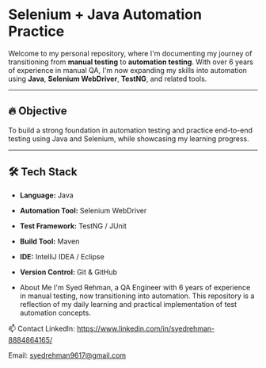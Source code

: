 # Selenium + Java Automation Practice

Welcome to my personal repository, where I'm documenting my journey of transitioning from **manual testing** to **automation testing**. With over 6 years of experience in manual QA, I'm now expanding my skills into automation using **Java**, **Selenium WebDriver**, **TestNG**, and related tools.

---

## 🔥 Objective

To build a strong foundation in automation testing and practice end-to-end testing using Java and Selenium, while showcasing my learning progress.

---

## 🛠 Tech Stack

- **Language:** Java  
- **Automation Tool:** Selenium WebDriver  
- **Test Framework:** TestNG / JUnit  
- **Build Tool:** Maven  
- **IDE:** IntelliJ IDEA / Eclipse  
- **Version Control:** Git & GitHub

- About Me
I'm Syed Rehman, a QA Engineer with 6 years of experience in manual testing, now transitioning into automation. This repository is a reflection of my daily learning and practical implementation of test automation concepts.

📫 Contact
LinkedIn: https://www.linkedin.com/in/syedrehman-8884864165/

Email: syedrehman9617@gmail.com
